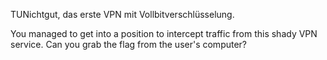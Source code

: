 TUNichtgut, das erste VPN mit Vollbitverschlüsselung.

You managed to get into a position to intercept traffic from this shady VPN service. Can you grab the flag from the user's computer?
